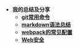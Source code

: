 * **我的总结及分享**
  * [**git常用命令**](/share/README)
  * [**markdown语法总结**](/share/markdown)
  * [**webpack的常见配置**](/share/webpack)
  * [**Web安全**](/share/websafe)